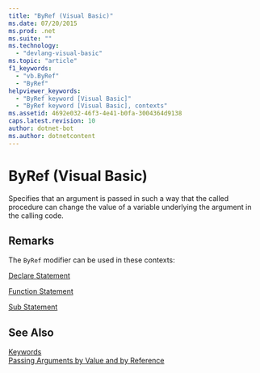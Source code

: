 ```yaml
---
title: "ByRef (Visual Basic)"
ms.date: 07/20/2015
ms.prod: .net
ms.suite: ""
ms.technology: 
  - "devlang-visual-basic"
ms.topic: "article"
f1_keywords: 
  - "vb.ByRef"
  - "ByRef"
helpviewer_keywords: 
  - "ByRef keyword [Visual Basic]"
  - "ByRef keyword [Visual Basic], contexts"
ms.assetid: 4692e032-46f3-4e41-b0fa-3004364d9138
caps.latest.revision: 10
author: dotnet-bot
ms.author: dotnetcontent
---
```

# ByRef (Visual Basic)
Specifies that an argument is passed in such a way that the called procedure can change the value of a variable underlying the argument in the calling code.  
  
## Remarks  
 The `ByRef` modifier can be used in these contexts:  
  
 [Declare Statement](../../../visual-basic/language-reference/statements/declare-statement.md)  
  
 [Function Statement](../../../visual-basic/language-reference/statements/function-statement.md)  
  
 [Sub Statement](../../../visual-basic/language-reference/statements/sub-statement.md)  
  
## See Also  
 [Keywords](../../../visual-basic/language-reference/keywords/index.md)  
 [Passing Arguments by Value and by Reference](../../../visual-basic/programming-guide/language-features/procedures/passing-arguments-by-value-and-by-reference.md)
